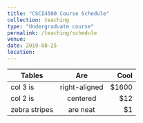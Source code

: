 ```yaml
---
title: "CSCI4500 Course Schedule"
collection: teaching
type: "Undergraduate course"
permalink: /teaching/schedule
venue: 
date: 2019-08-25
location: 
---
```


| Tables        | Are           | Cool  |
| ------------- |:-------------:| -----:|
| col 3 is      | right-aligned | $1600 |
| col 2 is      | centered      |   $12 |
| zebra stripes | are neat      |    $1 |
